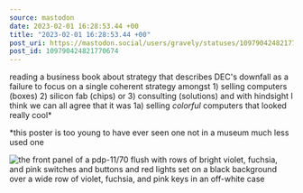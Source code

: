 ```yaml
---
source: mastodon
date: 2023-02-01 16:28:53.44 +00
title: "2023-02-01 16:28:53.44 +00"
post_uri: https://mastodon.social/users/gravely/statuses/109790424821770674
post_id: 109790424821770674
---
```

reading a business book about strategy that describes DEC's downfall as a failure to focus on a single coherent strategy amongst 1) selling computers (boxes) 2) silicon fab (chips) or 3) consulting (solutions) and with hindsight I think we can all agree that it was 1a) selling *colorful* computers that looked really cool*

*this poster is too young to have ever seen one not in a museum much less used one


![the front panel of a pdp-11/70 flush with rows of bright violet, fuchsia, and pink switches and buttons and red lights set on a black background over a wide row of violet, fuchsia, and pink keys in an off-white case](/images/109790414252732780.jpeg)

